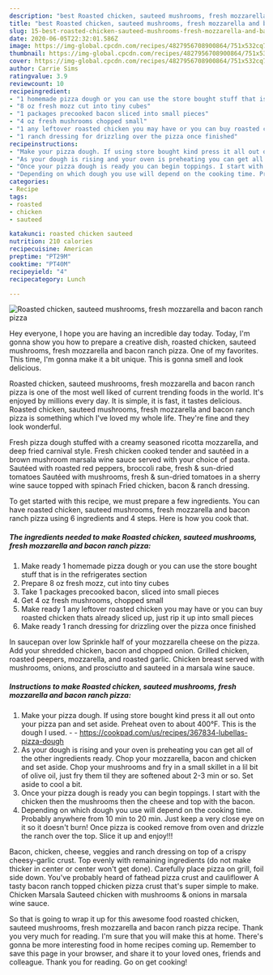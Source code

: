 ```yaml
---
description: "best Roasted chicken, sauteed mushrooms, fresh mozzarella and bacon ranch pizza recipes | how to make homemade Roasted chicken, sauteed mushrooms, fresh mozzarella and bacon ranch pizza"
title: "best Roasted chicken, sauteed mushrooms, fresh mozzarella and bacon ranch pizza recipes | how to make homemade Roasted chicken, sauteed mushrooms, fresh mozzarella and bacon ranch pizza"
slug: 15-best-roasted-chicken-sauteed-mushrooms-fresh-mozzarella-and-bacon-ranch-pizza-recipes-how-to-make-homemade-roasted-chicken-sauteed-mushrooms-fresh-mozzarella-and-bacon-ranch-pizza
date: 2020-06-05T22:32:01.586Z
image: https://img-global.cpcdn.com/recipes/4827956708900864/751x532cq70/roasted-chicken-sauteed-mushrooms-fresh-mozzarella-and-bacon-ranch-pizza-recipe-main-photo.jpg
thumbnail: https://img-global.cpcdn.com/recipes/4827956708900864/751x532cq70/roasted-chicken-sauteed-mushrooms-fresh-mozzarella-and-bacon-ranch-pizza-recipe-main-photo.jpg
cover: https://img-global.cpcdn.com/recipes/4827956708900864/751x532cq70/roasted-chicken-sauteed-mushrooms-fresh-mozzarella-and-bacon-ranch-pizza-recipe-main-photo.jpg
author: Carrie Sims
ratingvalue: 3.9
reviewcount: 10
recipeingredient:
- "1 homemade pizza dough or you can use the store bought stuff that is in the refrigerates section"
- "8 oz fresh mozz cut into tiny cubes"
- "1 packages precooked bacon sliced into small pieces"
- "4 oz fresh mushrooms chopped small"
- "1 any leftover roasted chicken you may have or you can buy roasted chicken thats already sliced up just rip it up into small pieces"
- "1 ranch dressing for drizzling over the pizza once finished"
recipeinstructions:
- "Make your pizza dough. If using store bought kind press it all out onto your pizza pan and set aside. Preheat oven to about 400°F. This is the dough I used.  https://cookpad.com/us/recipes/367834-lubellas-pizza-dough"
- "As your dough is rising and your oven is preheating you can get all of the other ingredients ready. Chop your mozzarella, bacon and chicken and set aside. Chop your mushrooms and fry in a small skillet in a lil bit of olive oil, just fry them til they are softened about 2-3 min or so. Set aside to cool a bit."
- "Once your pizza dough is ready you can begin toppings. I start with the chicken then the mushrooms then the cheese and top with the bacon."
- "Depending on which dough you use will depend on the cooking time. Probably anywhere from 10 min to 20 min. Just keep a very close eye on it so it doesn&#39;t burn! Once pizza is cooked remove from oven and drizzle the ranch over the top. Slice it up and enjoy!!!"
categories:
- Recipe
tags:
- roasted
- chicken
- sauteed

katakunci: roasted chicken sauteed 
nutrition: 210 calories
recipecuisine: American
preptime: "PT29M"
cooktime: "PT40M"
recipeyield: "4"
recipecategory: Lunch

---
```



![Roasted chicken, sauteed mushrooms, fresh mozzarella and bacon ranch pizza](https://img-global.cpcdn.com/recipes/4827956708900864/751x532cq70/roasted-chicken-sauteed-mushrooms-fresh-mozzarella-and-bacon-ranch-pizza-recipe-main-photo.jpg)

Hey everyone, I hope you are having an incredible day today. Today, I'm gonna show you how to prepare a creative dish, roasted chicken, sauteed mushrooms, fresh mozzarella and bacon ranch pizza. One of my favorites. This time, I'm gonna make it a bit unique. This is gonna smell and look delicious.

Roasted chicken, sauteed mushrooms, fresh mozzarella and bacon ranch pizza is one of the most well liked of current trending foods in the world. It's enjoyed by millions every day. It is simple, it is fast, it tastes delicious. Roasted chicken, sauteed mushrooms, fresh mozzarella and bacon ranch pizza is something which I've loved my whole life. They're fine and they look wonderful.

Fresh pizza dough stuffed with a creamy seasoned ricotta mozzarella, and deep fried carnival style. Fresh chicken cooked tender and sautéed in a brown mushroom marsala wine sauce served with your choice of pasta. Sautéed with roasted red peppers, broccoli rabe, fresh &amp; sun-dried tomatoes Sautéed with mushrooms, fresh &amp; sun-dried tomatoes in a sherry wine sauce topped with spinach Fried chicken, bacon &amp; ranch dressing.


To get started with this recipe, we must prepare a few ingredients. You can have roasted chicken, sauteed mushrooms, fresh mozzarella and bacon ranch pizza using 6 ingredients and 4 steps. Here is how you cook that.

<!--inarticleads1-->

##### The ingredients needed to make Roasted chicken, sauteed mushrooms, fresh mozzarella and bacon ranch pizza:

1. Make ready 1 homemade pizza dough or you can use the store bought stuff that is in the refrigerates section
1. Prepare 8 oz fresh mozz, cut into tiny cubes
1. Take 1 packages precooked bacon, sliced into small pieces
1. Get 4 oz fresh mushrooms, chopped small
1. Make ready 1 any leftover roasted chicken you may have or you can buy roasted chicken thats already sliced up, just rip it up into small pieces
1. Make ready 1 ranch dressing for drizzling over the pizza once finished


In saucepan over low Sprinkle half of your mozzarella cheese on the pizza. Add your shredded chicken, bacon and chopped onion. Grilled chicken, roasted peepers, mozzarella, and roasted garlic. Chicken breast served with mushrooms, onions, and prosciutto and sauteed in a marsala wine sauce. 

<!--inarticleads2-->

##### Instructions to make Roasted chicken, sauteed mushrooms, fresh mozzarella and bacon ranch pizza:

1. Make your pizza dough. If using store bought kind press it all out onto your pizza pan and set aside. Preheat oven to about 400°F. This is the dough I used. -  - https://cookpad.com/us/recipes/367834-lubellas-pizza-dough
1. As your dough is rising and your oven is preheating you can get all of the other ingredients ready. Chop your mozzarella, bacon and chicken and set aside. Chop your mushrooms and fry in a small skillet in a lil bit of olive oil, just fry them til they are softened about 2-3 min or so. Set aside to cool a bit.
1. Once your pizza dough is ready you can begin toppings. I start with the chicken then the mushrooms then the cheese and top with the bacon.
1. Depending on which dough you use will depend on the cooking time. Probably anywhere from 10 min to 20 min. Just keep a very close eye on it so it doesn&#39;t burn! Once pizza is cooked remove from oven and drizzle the ranch over the top. Slice it up and enjoy!!!


Bacon, chicken, cheese, veggies and ranch dressing on top of a crispy cheesy-garlic crust. Top evenly with remaining ingredients (do not make thicker in center or center won&#39;t get done). Carefully place pizza on grill, foil side down. You&#39;ve probably heard of fathead pizza crust and cauliflower A tasty bacon ranch topped chicken pizza crust that&#39;s super simple to make. Chicken Marsala Sauteed chicken with mushrooms &amp; onions in marsala wine sauce. 

So that is going to wrap it up for this awesome food roasted chicken, sauteed mushrooms, fresh mozzarella and bacon ranch pizza recipe. Thank you very much for reading. I'm sure that you will make this at home. There's gonna be more interesting food in home recipes coming up. Remember to save this page in your browser, and share it to your loved ones, friends and colleague. Thank you for reading. Go on get cooking!
